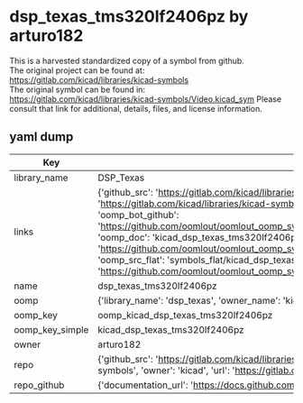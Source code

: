# dsp_texas_tms320lf2406pz by arturo182  
This is a harvested standardized copy of a symbol from github.  
The original project can be found at:  
https://gitlab.com/kicad/libraries/kicad-symbols  
The original symbol can be found in:
https://gitlab.com/kicad/libraries/kicad-symbols/Video.kicad_sym
Please consult that link for additional, details, files, and license information.  
## yaml dump  
| Key | Value |  
| --- | --- |  
| library_name | DSP_Texas |  
| links | {'github_src': 'https://gitlab.com/kicad/libraries/kicad-symbols/Video.kicad_sym', 'github_src_repo': 'https://gitlab.com/kicad/libraries/kicad-symbols', 'oomp_bot': 'kicad_dsp_texas_tms320lf2406pz/working', 'oomp_bot_github': 'https://github.com/oomlout/oomlout_oomp_symbol_bot/tree/main/kicad_dsp_texas_tms320lf2406pz/working', 'oomp_doc': 'kicad_dsp_texas_tms320lf2406pz/working', 'oomp_doc_github': 'https://github.com/oomlout/oomlout_oomp_symbol_doc/tree/main/kicad_dsp_texas_tms320lf2406pz/working', 'oomp_src_flat': 'symbols_flat/kicad_dsp_texas_tms320lf2406pz/working', 'oomp_src_flat_github': 'https://github.com/oomlout/oomlout_oomp_symbol_src/tree/main/kicad_dsp_texas_tms320lf2406pz/working'} |  
| name | dsp_texas_tms320lf2406pz |  
| oomp | {'library_name': 'dsp_texas', 'owner_name': 'kicad', 'symbol_name': 'dsp_texas_tms320lf2406pz'} |  
| oomp_key | oomp_kicad_dsp_texas_tms320lf2406pz |  
| oomp_key_simple | kicad_dsp_texas_tms320lf2406pz |  
| owner | arturo182 |  
| repo | {'github_src': 'https://gitlab.com/kicad/libraries/kicad-symbols/Video.kicad_sym', 'name': 'libraries/kicad-symbols', 'owner': 'kicad', 'url': 'https://gitlab.com/kicad/libraries/kicad-symbols'} |  
| repo_github | {'documentation_url': 'https://docs.github.com/rest/repos/repos#get-a-repository', 'message': 'Not Found'} |  

